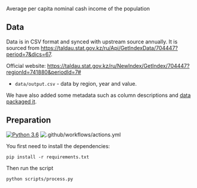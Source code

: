 Average per capita nominal cash income of the population

## Data

Data is in CSV format and synced with upstream source annually. It is sourced from https://taldau.stat.gov.kz/ru/Api/GetIndexData/704447?period=7&dics=67.

Official website: https://taldau.stat.gov.kz/ru/NewIndex/GetIndex/704447?regionId=741880&periodId=7#

* `data/output.csv` - data by region, year and value.

We have also added some metadata such as column descriptions and [data packaged it][dp].

[dp]: https://frictionlessdata.io/data-package/


## Preparation

[![Python 3.6](https://img.shields.io/badge/python-3.6-blue.svg)](https://www.python.org/downloads/release/python-360/)
![.github/workflows/actions.yml](https://github.com/open-data-kazakhstan/average-per-capita-nominal-cash-income/actions/workflows/actions.yml/badge.svg?branch=main)

You first need to install the dependencies:

```
pip install -r requirements.txt
```

Then run the script

```
python scripts/process.py
```


